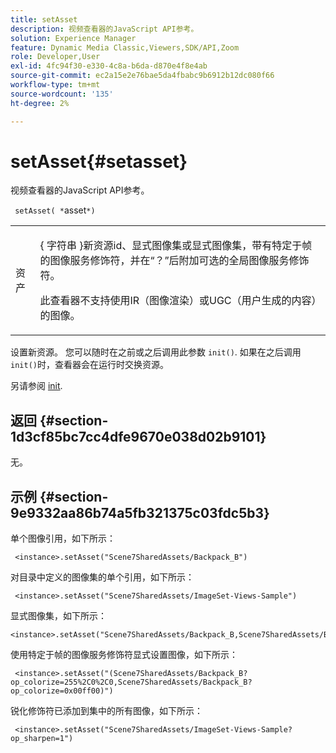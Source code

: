 ```yaml
---
title: setAsset
description: 视频查看器的JavaScript API参考。
solution: Experience Manager
feature: Dynamic Media Classic,Viewers,SDK/API,Zoom
role: Developer,User
exl-id: 4fc94f30-e330-4c8a-b6da-d870e4f8e4ab
source-git-commit: ec2a15e2e76bae5da4fbabc9b6912b12dc080f66
workflow-type: tm+mt
source-wordcount: '135'
ht-degree: 2%

---
```


# setAsset{#setasset}

视频查看器的JavaScript API参考。

` setAsset( *`asset`*)`

<table id="table_896DFF34A68A403DB93A6D597461A573"> 
 <tbody> 
  <tr> 
   <td colname="col1"> <p> <span class="codeph"> <span class="varname"> 资产 </span> </span> </p> </td> 
   <td colname="col2"> <p>{ <span class="codeph"> 字符串 </span>}新资源id、显式图像集或显式图像集，带有特定于帧的图像服务修饰符，并在“？”后附加可选的全局图像服务修饰符。 </p> <p> 此查看器不支持使用IR（图像渲染）或UGC（用户生成的内容）的图像。 </p> </td> 
  </tr> 
 </tbody> 
</table>

设置新资源。 您可以随时在之前或之后调用此参数 `init()`. 如果在之后调用 `init()`时，查看器会在运行时交换资源。

另请参阅 [init](../../../c-html5-s7-aem-asset-viewers/c-html5-20-zoom-viewer-about/c-html5-20-zoom-viewer-javascriptapiref/r-html5-zoom-viewer-20-javascriptapiref-init.md#reference-aee94dd92a28410784f7a1792e28683b).

## 返回 {#section-1d3cf85bc7cc4dfe9670e038d02b9101}

无。

## 示例 {#section-9e9332aa86b74a5fb321375c03fdc5b3}

单个图像引用，如下所示：

```
 <instance>.setAsset("Scene7SharedAssets/Backpack_B")
```

对目录中定义的图像集的单个引用，如下所示：

```
 <instance>.setAsset("Scene7SharedAssets/ImageSet-Views-Sample")
```

显式图像集，如下所示：

```
<instance>.setAsset("Scene7SharedAssets/Backpack_B,Scene7SharedAssets/Backpack_C")
```

使用特定于帧的图像服务修饰符显式设置图像，如下所示：

```
 <instance>.setAsset("(Scene7SharedAssets/Backpack_B?op_colorize=255%2C0%2C0,Scene7SharedAssets/Backpack_B?op_colorize=0x00ff00)")
```

锐化修饰符已添加到集中的所有图像，如下所示：

```
 <instance>.setAsset("Scene7SharedAssets/ImageSet-Views-Sample?op_sharpen=1")
```
